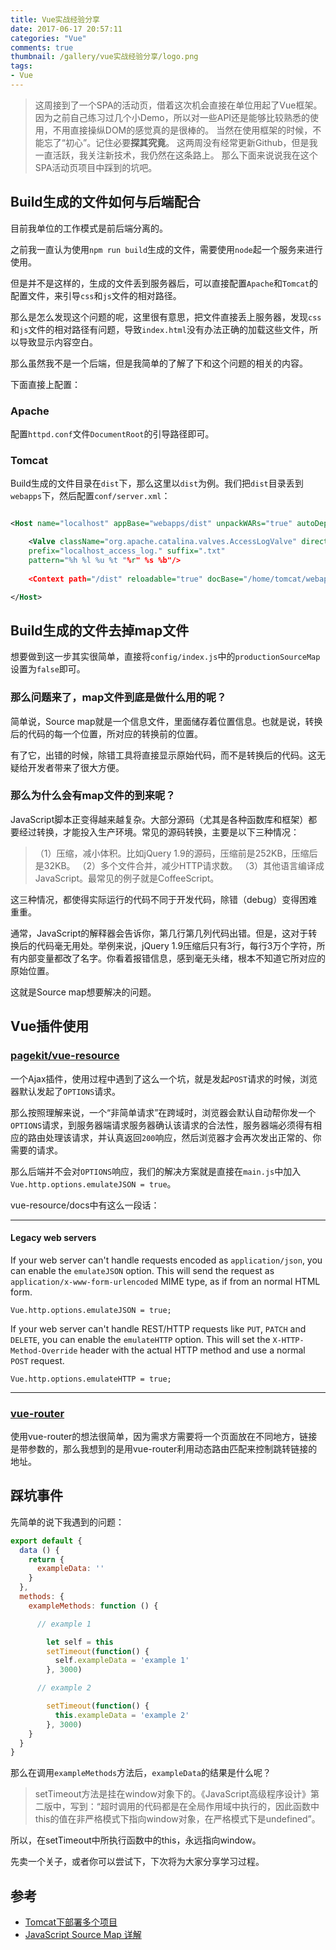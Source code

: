 ```yaml
---
title: Vue实战经验分享
date: 2017-06-17 20:57:11
categories: "Vue"
comments: true
thumbnail: /gallery/vue实战经验分享/logo.png
tags:
- Vue
---
```


<!-- no node -->

<!-- more -->

>这周接到了一个SPA的活动页，借着这次机会直接在单位用起了Vue框架。
>因为之前自己练习过几个小Demo，所以对一些API还是能够比较熟悉的使用，不用直接操纵DOM的感觉真的是很棒的。
>当然在使用框架的时候，不能忘了“初心”。记住必要**探其究竟**。
>这两周没有经常更新Github，但是我一直活跃，我关注新技术，我仍然在这条路上。
>那么下面来说说我在这个SPA活动页项目中踩到的坑吧。

## Build生成的文件如何与后端配合

目前我单位的工作模式是前后端分离的。

之前我一直认为使用`npm run build`生成的文件，需要使用`node`起一个服务来进行使用。

但是并不是这样的，生成的文件丢到服务器后，可以直接配置`Apache`和`Tomcat`的配置文件，来引导`css`和`js`文件的相对路径。

那么是怎么发现这个问题的呢，这里很有意思，把文件直接丢上服务器，发现`css`和`js`文件的相对路径有问题，导致`index.html`没有办法正确的加载这些文件，所以导致显示内容空白。

那么虽然我不是一个后端，但是我简单的了解了下和这个问题的相关的内容。

下面直接上配置：

### Apache

配置`httpd.conf`文件`DocumentRoot`的引导路径即可。

### Tomcat

Build生成的文件目录在`dist`下，那么这里以`dist`为例。我们把`dist`目录丢到`webapps`下，然后配置`conf/server.xml`：

```xml

<Host name="localhost" appBase="webapps/dist" unpackWARs="true" autoDeploy="true">

	<Valve className="org.apache.catalina.valves.AccessLogValve" directory="logs" 
	prefix="localhost_access_log." suffix=".txt" 
	pattern="%h %l %u %t "%r" %s %b"/>  
	
    <Context path="/dist" reloadable="true" docBase="/home/tomcat/webapps/dist" />  

</Host>

```

## Build生成的文件去掉map文件

想要做到这一步其实很简单，直接将`config/index.js`中的`productionSourceMap`设置为`false`即可。

### 那么问题来了，map文件到底是做什么用的呢？

简单说，Source map就是一个信息文件，里面储存着位置信息。也就是说，转换后的代码的每一个位置，所对应的转换前的位置。

有了它，出错的时候，除错工具将直接显示原始代码，而不是转换后的代码。这无疑给开发者带来了很大方便。

### 那么为什么会有map文件的到来呢？

JavaScript脚本正变得越来越复杂。大部分源码（尤其是各种函数库和框架）都要经过转换，才能投入生产环境。常见的源码转换，主要是以下三种情况：

>（1）压缩，减小体积。比如jQuery 1.9的源码，压缩前是252KB，压缩后是32KB。
>（2）多个文件合并，减少HTTP请求数。
>（3）其他语言编译成JavaScript。最常见的例子就是CoffeeScript。

这三种情况，都使得实际运行的代码不同于开发代码，除错（debug）变得困难重重。

通常，JavaScript的解释器会告诉你，第几行第几列代码出错。但是，这对于转换后的代码毫无用处。举例来说，jQuery 1.9压缩后只有3行，每行3万个字符，所有内部变量都改了名字。你看着报错信息，感到毫无头绪，根本不知道它所对应的原始位置。

这就是Source map想要解决的问题。

## Vue插件使用

### [pagekit/vue-resource](https://github.com/pagekit/vue-resource)

一个Ajax插件，使用过程中遇到了这么一个坑，就是发起`POST`请求的时候，浏览器默认发起了`OPTIONS`请求。

那么按照理解来说，一个“非简单请求”在跨域时，浏览器会默认自动帮你发一个`OPTIONS`请求，到服务器端请求服务器确认该请求的合法性，服务器端必须得有相应的路由处理该请求，并认真返回`200`响应，然后浏览器才会再次发出正常的、你需要的请求。

那么后端并不会对`OPTIONS`响应，我们的解决方案就是直接在`main.js`中加入`Vue.http.options.emulateJSON = true`。

vue-resource/docs中有这么一段话：

---

#### Legacy web servers

If your web server can't handle requests encoded as `application/json`, you can enable the `emulateJSON` option. This will send the request as `application/x-www-form-urlencoded` MIME type, as if from an normal HTML form.

`Vue.http.options.emulateJSON = true;`

If your web server can't handle REST/HTTP requests like `PUT`, `PATCH` and `DELETE`, you can enable the `emulateHTTP` option. This will set the `X-HTTP-Method-Override` header with the actual HTTP method and use a normal `POST` request.

`Vue.http.options.emulateHTTP = true;`

---

### [vue-router](https://github.com/vuejs/vue-router)

使用vue-router的想法很简单，因为需求方需要将一个页面放在不同地方，链接是带参数的，那么我想到的是用vue-router利用动态路由匹配来控制跳转链接的地址。

## 踩坑事件

先简单的说下我遇到的问题：

```javascript
export default {
  data () {
    return {
      exampleData: ''
    }
  },
  methods: {
    exampleMethods: function () {

      // example 1

        let self = this
        setTimeout(function() {
          self.exampleData = 'example 1'
        }, 3000)

      // example 2

        setTimeout(function() {
          this.exampleData = 'example 2'
        }, 3000)
    }
  }
}
```

那么在调用`exampleMethods`方法后，`exampleData`的结果是什么呢？

>setTimeout方法是挂在window对象下的。《JavaScript高级程序设计》第二版中，写到：“超时调用的代码都是在全局作用域中执行的，因此函数中this的值在非严格模式下指向window对象，在严格模式下是undefined”。

所以，在setTimeout中所执行函数中的this，永远指向window。

先卖一个关子，或者你可以尝试下，下次将为大家分享学习过程。

## 参考

* [Tomcat下部署多个项目](http://blog.csdn.net/philosophyatmath/article/details/30246631)
* [JavaScript Source Map 详解](http://www.ruanyifeng.com/blog/2013/01/javascript_source_map.html)